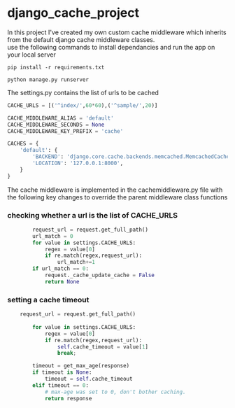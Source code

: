 # django_cache_project
In this project I've created my own custom cache middleware which inherits from the default django cache middleware classes.<br/>
use the following commands to install dependancies and run the app on your local server

```
pip install -r requirements.txt

python manage.py runserver 
```
The settings.py contains the list of urls to be cached

```python
CACHE_URLS = [('^index/',60*60),('^sample/',20)]

CACHE_MIDDLEWARE_ALIAS = 'default'
CACHE_MIDDLEWARE_SECONDS = None          
CACHE_MIDDLEWARE_KEY_PREFIX = 'cache'

CACHES = {
    'default': {
        'BACKEND': 'django.core.cache.backends.memcached.MemcachedCache',
        'LOCATION': '127.0.0.1:8000',
    }
}
```

The cache middleware is implemented in the cachemiddleware.py file with the following key changes to override the parent middleware 
class functions

### checking whether a url is the list of CACHE_URLS

```python
        request_url = request.get_full_path()
        url_match = 0
        for value in settings.CACHE_URLS:
            regex = value[0]
            if re.match(regex,request_url):
                url_match+=1
        if url_match == 0:
            request._cache_update_cache = False
            return None
```

### setting a cache timeout

```python
    request_url = request.get_full_path()
        
        for value in settings.CACHE_URLS:
            regex = value[0]
            if re.match(regex,request_url):
                self.cache_timeout = value[1]
                break;

        timeout = get_max_age(response)
        if timeout is None:
            timeout = self.cache_timeout
        elif timeout == 0:
            # max-age was set to 0, don't bother caching.
            return response
```
